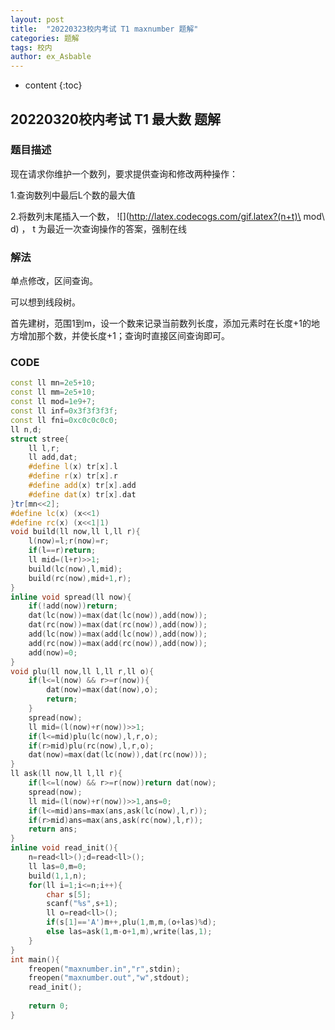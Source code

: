 ```yaml
---
layout: post
title:  "20220323校内考试 T1 maxnumber 题解"
categories: 题解
tags: 校内
author: ex_Asbable
---
```


* content
{:toc}

## 20220320校内考试 T1 最大数 题解

### 题目描述

现在请求你维护一个数列，要求提供查询和修改两种操作：

1.查询数列中最后L个数的最大值

2.将数列末尾插入一个数， ![](http://latex.codecogs.com/gif.latex?(n+t)\ mod\ d) ， t 为最近一次查询操作的答案，强制在线

### 解法

单点修改，区间查询。

可以想到线段树。

首先建树，范围1到m，设一个数来记录当前数列长度，添加元素时在长度+1的地方增加那个数，并使长度+1；查询时直接区间查询即可。

### CODE

```cpp
const ll mn=2e5+10;
const ll mm=2e5+10;
const ll mod=1e9+7;
const ll inf=0x3f3f3f3f;
const ll fni=0xc0c0c0c0;
ll n,d;
struct stree{
    ll l,r;
    ll add,dat;
    #define l(x) tr[x].l
    #define r(x) tr[x].r
    #define add(x) tr[x].add
    #define dat(x) tr[x].dat
}tr[mn<<2];
#define lc(x) (x<<1)
#define rc(x) (x<<1|1)
void build(ll now,ll l,ll r){
    l(now)=l;r(now)=r;
    if(l==r)return;
    ll mid=(l+r)>>1;
    build(lc(now),l,mid);
    build(rc(now),mid+1,r);
}
inline void spread(ll now){
    if(!add(now))return;
    dat(lc(now))=max(dat(lc(now)),add(now));
    dat(rc(now))=max(dat(rc(now)),add(now));
    add(lc(now))=max(add(lc(now)),add(now));
    add(rc(now))=max(add(rc(now)),add(now));
    add(now)=0;
}
void plu(ll now,ll l,ll r,ll o){
    if(l<=l(now) && r>=r(now)){
        dat(now)=max(dat(now),o);
        return;
    }
    spread(now);
    ll mid=(l(now)+r(now))>>1;
    if(l<=mid)plu(lc(now),l,r,o);
    if(r>mid)plu(rc(now),l,r,o);
    dat(now)=max(dat(lc(now)),dat(rc(now)));
}
ll ask(ll now,ll l,ll r){
    if(l<=l(now) && r>=r(now))return dat(now);
    spread(now);
    ll mid=(l(now)+r(now))>>1,ans=0;
    if(l<=mid)ans=max(ans,ask(lc(now),l,r));
    if(r>mid)ans=max(ans,ask(rc(now),l,r));
    return ans;
}
inline void read_init(){
    n=read<ll>();d=read<ll>();
    ll las=0,m=0;
    build(1,1,n);
    for(ll i=1;i<=n;i++){
        char s[5];
        scanf("%s",s+1);
        ll o=read<ll>();
        if(s[1]=='A')m++,plu(1,m,m,(o+las)%d);
        else las=ask(1,m-o+1,m),write(las,1);
    }
}
int main(){
    freopen("maxnumber.in","r",stdin);
    freopen("maxnumber.out","w",stdout);
    read_init();
    
    return 0;
}
```

